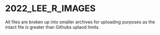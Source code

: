 # 2022_LEE_R_IMAGES

All files are broken up into smaller archives for uploading purposes as the intact file is greater than Githubs uplaod limits.
